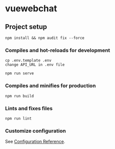 # vuewebchat

## Project setup
```
npm install && npm audit fix --force
```

### Compiles and hot-reloads for development
```
cp .env.template .env
change API_URL in .env file

npm run serve 
```

### Compiles and minifies for production
```
npm run build
```

### Lints and fixes files
```
npm run lint
```

### Customize configuration
See [Configuration Reference](https://cli.vuejs.org/config/).

